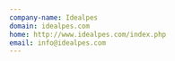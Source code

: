 ```yaml
---
company-name: Idealpes
domain: idealpes.com
home: http://www.idealpes.com/index.php
email: info@idealpes.com
---
```




